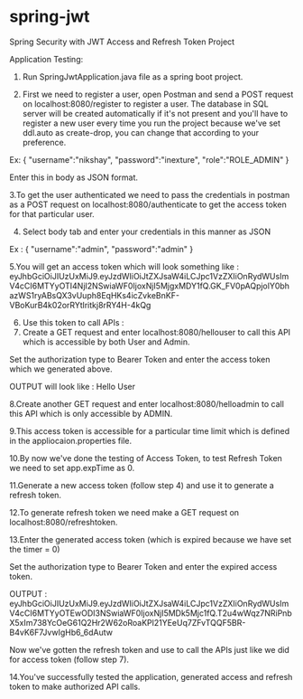 # spring-jwt
Spring Security with JWT Access and Refresh Token Project

Application Testing:
1. Run SpringJwtApplication.java file as a spring boot project.

2. First we need to register a user, open Postman and send a POST request on localhost:8080/register to register a user.
The database in SQL server will be created automatically if it's not present and you'll have to register a new user every time you run the project because we've set ddl.auto as create-drop, you can change that according to your preference.

Ex: 
{
    "username":"nikshay",
    "password":"inexture",
    "role":"ROLE_ADMIN"
}

Enter this in body as JSON format.

3.To get the user authenticated we need to pass the credentials in postman as a POST request on localhost:8080/authenticate to get the access token for that particular user.

4. Select body tab and enter your credentials in this manner as JSON 

Ex :
{
    "username":"admin",
    "password":"admin"
}

5.You will get an access token which will look something like : eyJhbGciOiJIUzUxMiJ9.eyJzdWIiOiJtZXJsaW4iLCJpc1VzZXIiOnRydWUsImV4cCI6MTYyOTI4NjI2NSwiaWF0IjoxNjI5MjgxMDY1fQ.GK_FV0pAQpjolY0bhazWS1ryABsQX3vUuph8EqHKs4icZvkeBnKF-VBoKurB4k02orRYtlritkj8rRY4H-4kQg

6. Use this token to call APIs :
7. Create a GET request and enter localhost:8080/hellouser to call this API which is accessible by both User and Admin.

Set the authorization type to Bearer Token and enter the access token which we generated above.

OUTPUT will look like : Hello User

8.Create another GET request and enter localhost:8080/helloadmin to call this API which is only accessible by ADMIN.

9.This access token is accessible for a particular time limit which is defined in the appliocaion.properties file.

10.By now we've done the testing of Access Token, to test Refresh Token we need to set app.expTime as 0.

11.Generate a new access token (follow step 4) and use it to generate a refresh token.

12.To generate refresh token we need make a GET request on localhost:8080/refreshtoken.

13.Enter the generated access token (which is expired because we have set the timer = 0)

Set the authorization type to Bearer Token and enter the expired access token.

OUTPUT : eyJhbGciOiJIUzUxMiJ9.eyJzdWIiOiJtZXJsaW4iLCJpc1VzZXIiOnRydWUsImV4cCI6MTYyOTEwODI3NSwiaWF0IjoxNjI5MDk5Mjc1fQ.T2u4wWqz7NRiPnbX5xIm738YcOeG61Q2Hr2W62oRoaKPl21YEeUq7ZFvTQQF5BR-B4vK6F7JvwIgHb6_6dAutw

Now we've gotten the refresh token and use to call the APIs just like we did for access token (follow step 7).

14.You've successfully tested the application, generated access and refresh token to make authorized API calls.


